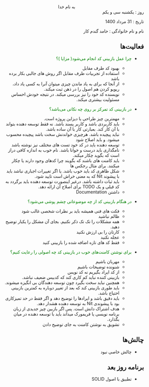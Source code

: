 <div dir="rtl" align="center">
به نام خدا
</div>
<div dir="rtl" align="right">
روز : یکشنبه سی و یکم

تاریخ : 31 مرداد 1400

نام و نام خانوادگی : حامد گندم کار


## فعالیت‌ها
* <span style="color:green">چرا عمل بازبینی کد انجام می‌شود( مزایا )؟</span>
    * بهبود کد طرف مقابل
    * استفاده از تجربیات طرف مقابل اگر روش های جالبی بکار برده باشد
    * از آنجا که برای به یاد ماندن چیزی میتوان آنرا به کسی یاد داد، ریویو کردن هم اصول را در ذهن ثبت میکند.
    * نویسنده کد خود را نیز بررسی میکند. در نتیجه خودش احساس مسئولیت بیشتری میکند.


* <span style="color:green">در بازبینی کد تمرکز بر روی چه نکاتی می‌باشد؟</span>
    * مهمترین چیز طراحی یا دیزاین پروژه است.
    * باید کاربردی باشد و کاربر پسند باشد. نه فقط توسعه دهنده بتواند با آن کار کند. بعبارتی کار با آن ساده باشد.
    * نباید پیچیده باشد. هرچیزی خواندنش سخت باشد پیچیده محسوب میشود. و باید اصلاح شود
    * توسعه دهنده باید در کد خود تست های مختلف نیز نوشته باشد
    * نامگذاری باید درست و خوانا باشد. نام خوب به اندازه کافی دراز است که بگوید چکار میکند.
    * باید کامنت های باشند که بگویند چرا کدهای وجود دارند یا چکار میکنند. برای مثال رجکس ها
    * شکل ظاهری کد باید خوب باشد. یا اگر تغییرات اجباری نباشد باید با پیشوند Nit که به معنی خراش است تایید شود.
    * باید ثبات داشته باشد. درغیر اینصورت توسعه دهنده باید برگردد به کد قبلی و یک TODO برای اصلاح آن ارائه دهد.
    * داشتن Documentation

* <span style="color:green">در هنگام بازبینی کد از چه موضوعاتی چشم پوشی می‌شود؟</span>
    * فکت های فنی همیشه باید بر نظرات شخصی غالب شود
    * ظالم نباشید
    * همه مشکلات را تک تک ذکر نکنیم. بجای آن مشکل را یکبار توضیح دهید.
    * کارتان را بی ارزش نکنید
    * عجله نکنید
    * فقط کد های تازه اضافه شده را بازبینی کنید


* <span style="color:green">برای نوشتن کامنت‌های خوب در بازبینی کد چه اصولی را رعایت کنیم؟</span>
    * مهربان باشیم
    * شنونده توضیحات باشیم
    * از کد ایراد بگیریم نه کد نویس
    * بازبینی کننده نباید کم کاری کند که کدبیس ضعیف نباشد.
    * همچنین نباید سخت بگیرد چون توسعه دهندگان بی انگیزه میشوند.
    * باید طوری بازبینی کند که بعد از تغییر دوباره به کمترین بازبینی احتیاج باشد.
    * باید دقیق باشد و ایرادها را توضیح دهد و اگر فقط در حد تمیزکاری بود با پیشوندی Nit به توسعه دهنده هشدار دهد.
    * هدف اشتراک دانش است. پس اگر بازبین چیز جدیدی از زبان برنامه نویسی یا فریمورک میداند باید با توسعه دهنده در میان بگذارد.
    * تشویق به نوشتن کامنت به جای توضیح دادن


## چالش‌ها
* چالش خاصی نبود
## برنامه روز بعد
* تطبیق با اصول SOLID
</div>
  
